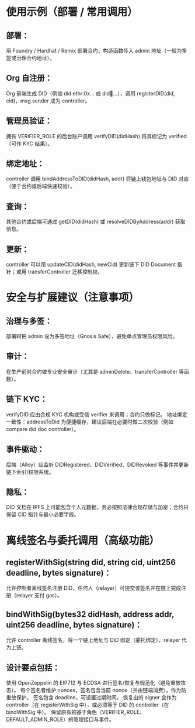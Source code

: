 # 使用示例（部署 / 常用调用）

## **部署**：

用 Foundry / Hardhat / Remix 部署合约，构造函数传入 admin 地址（一般为多签或治理合约地址）。

## **Org 自注册**：

Org 前端生成 DID（例如 did:ethr:0x... 或 did:key:...），调用 registerDID(did, cid)，msg.sender 成为 controller。

## **管理员验证**：

拥有 VERIFIER_ROLE 的后台账户调用 verifyDID(didHash) 将其标记为 verified（可作 KYC 结果）。

## **绑定地址**：

controller 调用 bindAddressToDID(didHash, addr) 将链上钱包地址与 DID 对应（便于合约或后端快速校验）。

## **查询**：

其他合约或后端可通过 getDID(didHash) 或 resolveDIDByAddress(addr) 获取信息。

## **更新**：

controller 可以用 updateCID(didHash, newCid) 更新链下 DID Document 指针；或用 transferController 迁移控制权。

# 安全与扩展建议（注意事项）

## **治理与多签**：

部署时把 admin 设为多签地址（Gnosis Safe），避免单点管理员权限风险。

## **审计**：

在生产前对合约做专业安全审计（尤其是 adminDelete、transferController 等函数）。

## **链下 KYC**：

verifyDID 应由合规 KYC 机构或受信 verifier 来调用；合约只做标记。
地址绑定一致性：addressToDid 为便捷缓存，建议后端在必要时做二次校验（例如 compare did doc controller）。

## **事件驱动**：

后端（Alloy）应监听 DIDRegistered、DIDVerified、DIDRevoked 等事件并更新链下索引/权限系统。

## **隐私**：

DID 文档在 IPFS 上可能包含个人元数据，务必按照法律合规存储与加密；合约只保留 CID 指针与最小必要字段。

# 离线签名与委托调用（高级功能）

## registerWithSig(string did, string cid, uint256 deadline, bytes signature)：

允许控制者离线签名注册 DID，任何人（relayer）可提交该签名并在链上完成注册（relayer 支付 gas）。

## bindWithSig(bytes32 didHash, address addr, uint256 deadline, bytes signature)：

允许 controller 离线签名，将一个链上地址与 DID 绑定（委托绑定），relayer 代为上链。

## 设计要点包括：

使用 OpenZeppelin 的 EIP712 与 ECDSA 进行签名/恢复与规范化（避免重放攻击）。
每个签名者维护 nonces，签名包含当前 nonce（并由链端消费），作为防重放保护。
签名包含 deadline，可设置过期时间。
恢复出的 signer 会作为 controller（在 registerWithSig 中），或必须等于 DID 的 controller（在 bindWithSig 中）。
保留原有的基于角色（VERIFIER_ROLE、DEFAULT_ADMIN_ROLE）的管理接口与事件。
